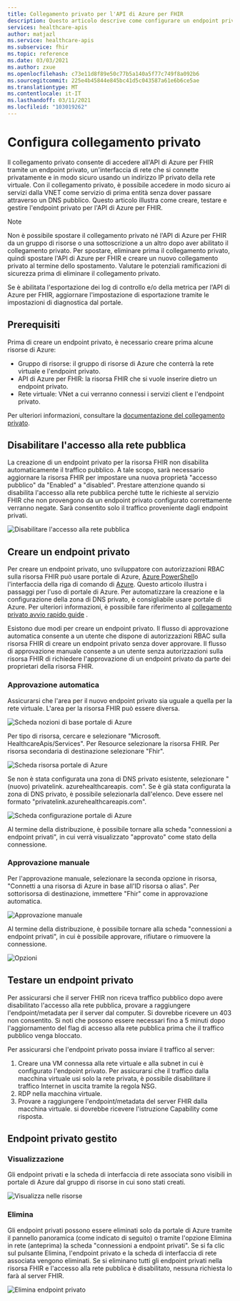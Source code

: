 ```yaml
---
title: Collegamento privato per l'API di Azure per FHIR
description: Questo articolo descrive come configurare un endpoint privato per l'API di Azure per i servizi FHIR
services: healthcare-apis
author: matjazl
ms.service: healthcare-apis
ms.subservice: fhir
ms.topic: reference
ms.date: 03/03/2021
ms.author: zxue
ms.openlocfilehash: c73e11d8f89e50c77b5a140a5f77c749f8a092b6
ms.sourcegitcommit: 225e4b45844e845bc41d5c043587a61e6b6ce5ae
ms.translationtype: MT
ms.contentlocale: it-IT
ms.lasthandoff: 03/11/2021
ms.locfileid: "103019262"
---
```

# <a name="configure-private-link"></a>Configura collegamento privato

Il collegamento privato consente di accedere all'API di Azure per FHIR tramite un endpoint privato, un'interfaccia di rete che si connette privatamente e in modo sicuro usando un indirizzo IP privato della rete virtuale. Con il collegamento privato, è possibile accedere in modo sicuro ai servizi dalla VNET come servizio di prima entità senza dover passare attraverso un DNS pubblico. Questo articolo illustra come creare, testare e gestire l'endpoint privato per l'API di Azure per FHIR.

>[!Note]
>Non è possibile spostare il collegamento privato né l'API di Azure per FHIR da un gruppo di risorse o una sottoscrizione a un altro dopo aver abilitato il collegamento privato. Per spostare, eliminare prima il collegamento privato, quindi spostare l'API di Azure per FHIR e creare un nuovo collegamento privato al termine dello spostamento. Valutare le potenziali ramificazioni di sicurezza prima di eliminare il collegamento privato.
>
>Se è abilitata l'esportazione dei log di controllo e/o della metrica per l'API di Azure per FHIR, aggiornare l'impostazione di esportazione tramite le impostazioni di diagnostica dal portale.

## <a name="prerequisites"></a>Prerequisiti

Prima di creare un endpoint privato, è necessario creare prima alcune risorse di Azure:

- Gruppo di risorse: il gruppo di risorse di Azure che conterrà la rete virtuale e l'endpoint privato.
- API di Azure per FHIR: la risorsa FHIR che si vuole inserire dietro un endpoint privato.
- Rete virtuale: VNet a cui verranno connessi i servizi client e l'endpoint privato.

Per ulteriori informazioni, consultare la [documentazione del collegamento privato](../../private-link/index.yml).

## <a name="disable-public-network-access"></a>Disabilitare l'accesso alla rete pubblica

La creazione di un endpoint privato per la risorsa FHIR non disabilita automaticamente il traffico pubblico. A tale scopo, sarà necessario aggiornare la risorsa FHIR per impostare una nuova proprietà "accesso pubblico" da "Enabled" a "disabled". Prestare attenzione quando si disabilita l'accesso alla rete pubblica perché tutte le richieste al servizio FHIR che non provengono da un endpoint privato configurato correttamente verranno negate. Sarà consentito solo il traffico proveniente dagli endpoint privati.

![Disabilitare l'accesso alla rete pubblica](media/private-link/private-link-disable.png)

## <a name="create-private-endpoint"></a>Creare un endpoint privato

Per creare un endpoint privato, uno sviluppatore con autorizzazioni RBAC sulla risorsa FHIR può usare portale di Azure, [Azure PowerShell](../../private-link/create-private-endpoint-powershell.md)o l'interfaccia della riga di comando di [Azure](../../private-link/create-private-endpoint-cli.md). Questo articolo illustra i passaggi per l'uso di portale di Azure. Per automatizzare la creazione e la configurazione della zona di DNS privato, è consigliabile usare portale di Azure. Per ulteriori informazioni, è possibile fare riferimento al [collegamento privato avvio rapido guide](../../private-link/create-private-endpoint-portal.md) .

Esistono due modi per creare un endpoint privato. Il flusso di approvazione automatica consente a un utente che dispone di autorizzazioni RBAC sulla risorsa FHIR di creare un endpoint privato senza dover approvare. Il flusso di approvazione manuale consente a un utente senza autorizzazioni sulla risorsa FHIR di richiedere l'approvazione di un endpoint privato da parte dei proprietari della risorsa FHIR.

### <a name="auto-approval"></a>Approvazione automatica

Assicurarsi che l'area per il nuovo endpoint privato sia uguale a quella per la rete virtuale. L'area per la risorsa FHIR può essere diversa.

![Scheda nozioni di base portale di Azure](media/private-link/private-link-portal2.png)

Per tipo di risorsa, cercare e selezionare "Microsoft. HealthcareApis/Services". Per Resource selezionare la risorsa FHIR. Per risorsa secondaria di destinazione selezionare "Fhir".

![Scheda risorsa portale di Azure](media/private-link/private-link-portal1.png)

Se non è stata configurata una zona di DNS privato esistente, selezionare "(nuovo) privatelink. azurehealthcareapis. com". Se è già stata configurata la zona di DNS privato, è possibile selezionarla dall'elenco. Deve essere nel formato "privatelink.azurehealthcareapis.com".

![Scheda configurazione portale di Azure](media/private-link/private-link-portal3.png)

Al termine della distribuzione, è possibile tornare alla scheda "connessioni a endpoint privati", in cui verrà visualizzato "approvato" come stato della connessione.

### <a name="manual-approval"></a>Approvazione manuale

Per l'approvazione manuale, selezionare la seconda opzione in risorsa, "Connetti a una risorsa di Azure in base all'ID risorsa o alias". Per sottorisorsa di destinazione, immettere "Fhir" come in approvazione automatica.

![Approvazione manuale](media/private-link/private-link-manual.png)

Al termine della distribuzione, è possibile tornare alla scheda "connessioni a endpoint privati", in cui è possibile approvare, rifiutare o rimuovere la connessione.

![Opzioni](media/private-link/private-link-options.png)

## <a name="test-private-endpoint"></a>Testare un endpoint privato

Per assicurarsi che il server FHIR non riceva traffico pubblico dopo avere disabilitato l'accesso alla rete pubblica, provare a raggiungere l'endpoint/metadata per il server dal computer. Si dovrebbe ricevere un 403 non consentito. Si noti che possono essere necessari fino a 5 minuti dopo l'aggiornamento del flag di accesso alla rete pubblica prima che il traffico pubblico venga bloccato.

Per assicurarsi che l'endpoint privato possa inviare il traffico al server:

1. Creare una VM connessa alla rete virtuale e alla subnet in cui è configurato l'endpoint privato. Per assicurarsi che il traffico dalla macchina virtuale usi solo la rete privata, è possibile disabilitare il traffico Internet in uscita tramite la regola NSG.
2. RDP nella macchina virtuale.
3. Provare a raggiungere l'endpoint/metadata del server FHIR dalla macchina virtuale. si dovrebbe ricevere l'istruzione Capability come risposta.

## <a name="manage-private-endpoint"></a>Endpoint privato gestito

### <a name="view"></a>Visualizzazione

Gli endpoint privati e la scheda di interfaccia di rete associata sono visibili in portale di Azure dal gruppo di risorse in cui sono stati creati.

![Visualizza nelle risorse](media/private-link/private-link-view.png)

### <a name="delete"></a>Elimina

Gli endpoint privati possono essere eliminati solo da portale di Azure tramite il pannello panoramica (come indicato di seguito) o tramite l'opzione Elimina in rete (anteprima) la scheda "connessioni a endpoint privati". Se si fa clic sul pulsante Elimina, l'endpoint privato e la scheda di interfaccia di rete associata vengono eliminati. Se si eliminano tutti gli endpoint privati nella risorsa FHIR e l'accesso alla rete pubblica è disabilitato, nessuna richiesta lo farà al server FHIR.

![Elimina endpoint privato](media/private-link/private-link-delete.png)
